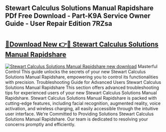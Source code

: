## Stewart Calculus Solutions Manual Rapidshare PDf Free Download - Part-K9A Service Owner Guide - User Repair Edition 7RZsa

# <h2><a href="http://bc47162.oget.top/?id=Stewart+Calculus+Solutions+Manual+Rapidshare">🔗Download New 👉🔴 Stewart Calculus Solutions Manual Rapidshare</a></h2>

[![Stewart Calculus Solutions Manual Rapidshare new download](https://i.imgur.com/5g1atiW.png)](http://bc47162.oget.top/?id=Stewart+Calculus+Solutions+Manual+Rapidshare)
Masterful Control This guide unlocks the secrets of your new Stewart Calculus Solutions Manual Rapidshare, empowering you to control its functionalities with precision. Troubleshooting Guide for Advanced Users Stewart Calculus Solutions Manual Rapidshare This section offers advanced troubleshooting tips for experienced users of your new Stewart Calculus Solutions Manual Rapidshare. Stewart Calculus Solutions Manual Rapidshare is packed with cutting-edge features, including facial recognition, augmented reality, voice activation, and wireless charging, all easily accessible through the intuitive user interface. We're Committed to Providing Solutions Stewart Calculus Solutions Manual Rapidshare. Our team is dedicated to resolving your concerns promptly and efficiently.
